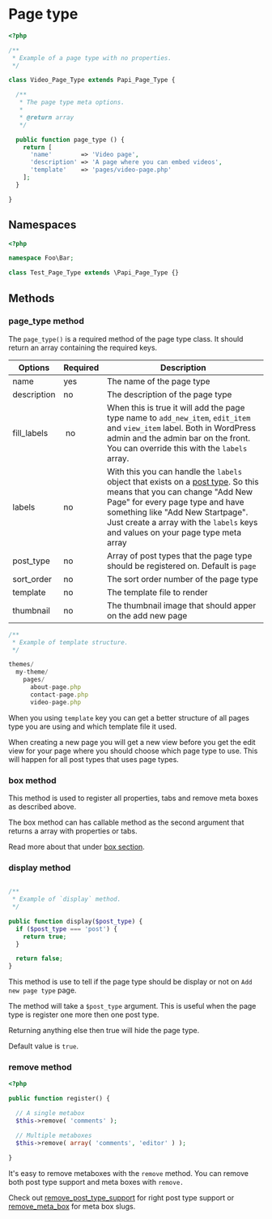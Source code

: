 # Page type

```php
<?php

/**
 * Example of a page type with no properties.
 */

class Video_Page_Type extends Papi_Page_Type {

  /**
   * The page type meta options.
   *
   * @return array
   */

  public function page_type () {
    return [
      'name'        => 'Video page',
      'description' => 'A page where you can embed videos',
      'template'    => 'pages/video-page.php'
    ];
  }

}
```

## Namespaces

```php
<?php

namespace Foo\Bar;

class Test_Page_Type extends \Papi_Page_Type {}
```

## Methods

### page_type method

The `page_type()` is a required method of the page type class. It should return an array containing the required keys.

Options     | Required | Description
------------|----------|------------
name        | yes      | The name of the page type
description | no       | The description of the page type
fill_labels | no       | When this is true it will add the page type name to `add_new_item`, `edit_item` and `view_item` label. Both in WordPress admin and the admin bar on the front. You can override this with the `labels` array.
labels      | no       | With this you can handle the `labels` object that exists on a [post type](http://codex.wordpress.org/Function_Reference/get_post_type_object). So this means that you can change "Add New Page" for every page type and have something like "Add New Startpage". Just create a array with the `labels` keys and values on your page type meta array
post_type   | no       | Array of post types that the page type should be registered on. Default is `page`
sort_order  | no       | The sort order number of the page type
template    | no       | The template file to render
thumbnail   | no       | The thumbnail image that should apper on the add new page

```javascript
/**
 * Example of template structure.
 */

themes/
  my-theme/
    pages/
      about-page.php
      contact-page.php
      video-page.php
```

When you using `template` key you can get a better structure of all pages type you are using and which template file it used.

When creating a new page you will get a new view before you get the edit view for your page where you should choose which page type to use. This will happen for all post types that uses page types.

### box method

This method is used to register all properties, tabs and remove meta boxes as described above.

The box method can has callable method as the second argument that returns a array with properties or tabs.

Read more about that under [box section](#box).

### display method

```php

/**
 * Example of `display` method.
 */

public function display($post_type) {
  if ($post_type === 'post') {
    return true;
  }

  return false;
}
```

This method is use to tell if the page type should be display or not on `Add new page type` page.

The method will take a `$post_type` argument. This is useful when the page type is register one more then one post type.

Returning anything else then true will hide the page type.

Default value is `true`.

### remove method

```php
<?php

public function register() {

  // A single metabox
  $this->remove( 'comments' );

  // Multiple metaboxes
  $this->remove( array( 'comments', 'editor' ) );

}
```

It's easy to remove metaboxes with the `remove` method.
You can remove both post type support and meta boxes with `remove.`

Check out [remove_post_type_support](http://codex.wordpress.org/Function_Reference/remove_post_type_support#Parameters) for right post type support or [remove_meta_box](https://codex.wordpress.org/Function_Reference/remove_meta_box#Parameters) for meta box slugs.
